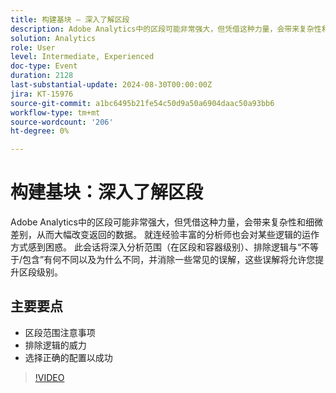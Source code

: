 ```yaml
---
title: 构建基块 — 深入了解区段
description: Adobe Analytics中的区段可能非常强大，但凭借这种力量，会带来复杂性和细微差别，从而大幅改变返回的数据。 就连经验丰富的分析师也会对某些逻辑的运作方式感到困惑。 此会话将深入分析范围（在区段和容器级别）、排除逻辑与“不等于/包含”有何不同以及为什么不同，并消除一些常见的误解，从而使您能够让区段进入下一个级别。关键学习经验包括区段范围注意事项 — 排除逻辑的强大功能 — 选择正确的配置以取得成功
solution: Analytics
role: User
level: Intermediate, Experienced
doc-type: Event
duration: 2128
last-substantial-update: 2024-08-30T00:00:00Z
jira: KT-15976
source-git-commit: a1bc6495b21fe54c50d9a50a6904daac50a93bb6
workflow-type: tm+mt
source-wordcount: '206'
ht-degree: 0%

---
```



# 构建基块：深入了解区段

Adobe Analytics中的区段可能非常强大，但凭借这种力量，会带来复杂性和细微差别，从而大幅改变返回的数据。 就连经验丰富的分析师也会对某些逻辑的运作方式感到困惑。 此会话将深入分析范围（在区段和容器级别）、排除逻辑与“不等于/包含”有何不同以及为什么不同，并消除一些常见的误解，这些误解将允许您提升区段级别。

## 主要要点

* 区段范围注意事项
* 排除逻辑的威力
* 选择正确的配置以成功

>[!VIDEO](https://video.tv.adobe.com/v/3432748/?learn=on)
